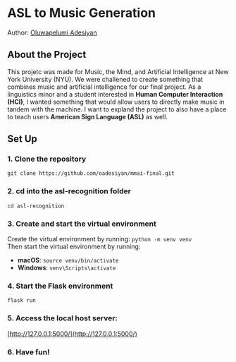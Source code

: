 # ASL to Music  Generation
Author: [Oluwapelumi Adesiyan](https://github.com/oadesiyan)

## About the Project
This projetc was made for Music, the Mind, and Artificial Intelligence at New York University (NYU). We were challened to create something that combines music and artificial intelligence for our final project. As a linguistics minor and a student interested in __Human Computer Interaction (HCI)__, I wanted something that would allow users to directly make music in tandem with the machine. I want to expland the project to also have a place to teach users __American Sign Language (ASL)__ as well. 

## Set Up 

### 1. Clone the repository
`git clone https://github.com/oadesiyan/mmai-final.git`

### 2. cd into the asl-recognition folder 
`cd asl-recognition`

### 3. Create and start the virtual environment
Create the virtual environment by running: `python -m venv venv` </br>
Then start the virtual environment by running:
- **macOS**: `source venv/bin/activate`
- **Windows**: `venv\Scripts\activate`

### 4. Start the Flask environment
`flask run`

### 5. Access the local host server: 
[http://127.0.0.1:5000/](http://127.0.0.1:5000/)

### 6. Have fun!